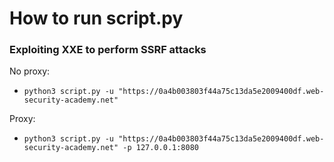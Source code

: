 # How to run script.py

### Exploiting XXE to perform SSRF attacks

No proxy:
- `python3 script.py -u "https://0a4b003803f44a75c13da5e2009400df.web-security-academy.net"`

Proxy:
- `python3 script.py -u "https://0a4b003803f44a75c13da5e2009400df.web-security-academy.net" -p 127.0.0.1:8080`

